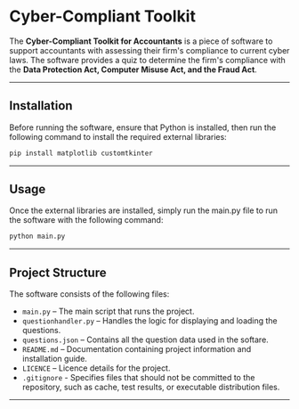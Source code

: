 # **Cyber-Compliant Toolkit**

The **Cyber-Compliant Toolkit for Accountants** is a piece of software to support accountants with assessing their firm's compliance to current cyber laws. The software provides a quiz to determine the firm's compliance with the **Data Protection Act, Computer Misuse Act, and the Fraud Act**.

---

## **Installation**

Before running the software, ensure that Python is installed, then run the following command to install the required external libraries:

```sh
pip install matplotlib customtkinter
```

---

## **Usage**

Once the external libraries are installed, simply run the main.py file to run the software with the following command:

```sh
python main.py
```

---

## **Project Structure**

The software consists of the following files:

- `main.py` – The main script that runs the project.
- `questionhandler.py` – Handles the logic for displaying and loading the questions.
- `questions.json` – Contains all the question data used in the softare.
- `README.md` – Documentation containing project information and installation guide.
- `LICENCE` – Licence details for the project.
- `.gitignore` - Specifies files that should not be committed to the repository, such as cache, test results, or executable distribution files.

---

